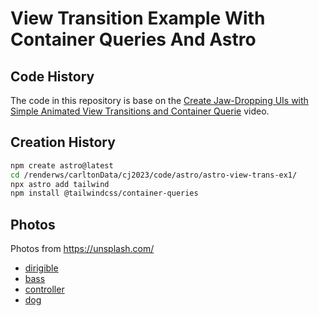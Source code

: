 # View Transition Example With Container Queries And Astro

## Code History

The code in this repository is base on the
[Create Jaw-Dropping UIs with Simple Animated View Transitions and Container Querie](https://youtu.be/lISvyIaSRyk?si=3gDgfTTN5283Ek19)
video.

## Creation History

```bash
npm create astro@latest
cd /renderws/carltonData/cj2023/code/astro/astro-view-trans-ex1/
npx astro add tailwind
npm install @tailwindcss/container-queries
```

## Photos

Photos from https://unsplash.com/

- [dirigible](https://unsplash.com/photos/jEwbvb2z6yg)
- [bass](https://unsplash.com/photos/cOEDhVCViV8)
- [controller](https://unsplash.com/photos/tk2_RBZq7RA)
- [dog](https://unsplash.com/photos/8PZPAE_R0XI)

